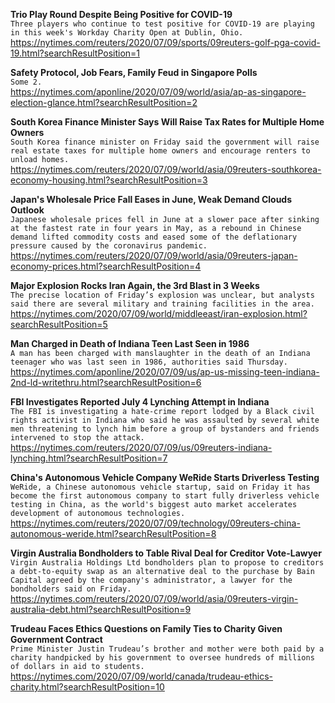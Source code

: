 **Trio Play Round Despite Being Positive for COVID-19**\
`Three players who continue to test positive for COVID-19 are playing in this week's Workday Charity Open at Dublin, Ohio.`\
https://nytimes.com/reuters/2020/07/09/sports/09reuters-golf-pga-covid-19.html?searchResultPosition=1

**Safety Protocol, Job Fears, Family Feud in Singapore Polls**\
`Some 2.`\
https://nytimes.com/aponline/2020/07/09/world/asia/ap-as-singapore-election-glance.html?searchResultPosition=2

**South Korea Finance Minister Says Will Raise Tax Rates for Multiple Home Owners**\
`South Korea finance minister on Friday said the government will raise real estate taxes for multiple home owners and encourage renters to unload homes.`\
https://nytimes.com/reuters/2020/07/09/world/asia/09reuters-southkorea-economy-housing.html?searchResultPosition=3

**Japan's Wholesale Price Fall Eases in June, Weak Demand Clouds Outlook**\
`Japanese wholesale prices fell in June at a slower pace after sinking at the fastest rate in four years in May, as a rebound in Chinese demand lifted commodity costs and eased some of the deflationary pressure caused by the coronavirus pandemic.`\
https://nytimes.com/reuters/2020/07/09/world/asia/09reuters-japan-economy-prices.html?searchResultPosition=4

**Major Explosion Rocks Iran Again, the 3rd Blast in 3 Weeks**\
`The precise location of Friday’s explosion was unclear, but analysts said there are several military and training facilities in the area.`\
https://nytimes.com/2020/07/09/world/middleeast/iran-explosion.html?searchResultPosition=5

**Man Charged in Death of Indiana Teen Last Seen in 1986**\
`A man has been charged with manslaughter in the death of an Indiana teenager who was last seen in 1986, authorities said Thursday.`\
https://nytimes.com/aponline/2020/07/09/us/ap-us-missing-teen-indiana-2nd-ld-writethru.html?searchResultPosition=6

**FBI Investigates Reported July 4 Lynching Attempt in Indiana**\
`The FBI is investigating a hate-crime report lodged by a Black civil rights activist in Indiana who said he was assaulted by several white men threatening to lynch him before a group of bystanders and friends intervened to stop the attack.`\
https://nytimes.com/reuters/2020/07/09/us/09reuters-indiana-lynching.html?searchResultPosition=7

**China's Autonomous Vehicle Company WeRide Starts Driverless Testing**\
`WeRide, a Chinese autonomous vehicle startup, said on Friday it has become the first autonomous company to start fully driverless vehicle testing in China, as the world's biggest auto market accelerates development of autonomous technologies.`\
https://nytimes.com/reuters/2020/07/09/technology/09reuters-china-autonomous-weride.html?searchResultPosition=8

**Virgin Australia Bondholders to Table Rival Deal for Creditor Vote-Lawyer**\
`Virgin Australia Holdings Ltd bondholders plan to propose to creditors a debt-to-equity swap as an alternative deal to the purchase by Bain Capital agreed by the company's administrator, a lawyer for the bondholders said on Friday.`\
https://nytimes.com/reuters/2020/07/09/world/asia/09reuters-virgin-australia-debt.html?searchResultPosition=9

**Trudeau Faces Ethics Questions on Family Ties to Charity Given Government Contract**\
`Prime Minister Justin Trudeau’s brother and mother were both paid by a charity handpicked by his government to oversee hundreds of millions of dollars in aid to students.`\
https://nytimes.com/2020/07/09/world/canada/trudeau-ethics-charity.html?searchResultPosition=10


